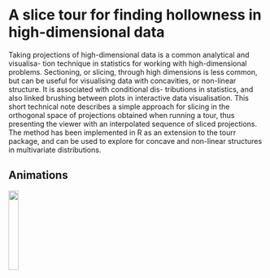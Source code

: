 # A slice tour for finding hollowness in high-dimensional data

Taking projections of high-dimensional data is a common analytical and visualisa- tion technique in statistics for working with high-dimensional problems. Sectioning, or slicing, through high dimensions is less common, but can be useful for visualising data with concavities, or non-linear structure. It is associated with conditional dis- tributions in statistics, and also linked brushing between plots in interactive data visualisation. This short technical note describes a simple approach for slicing in the orthogonal space of projections obtained when running a tour, thus presenting the viewer with an interpolated sequence of sliced projections. The method has been implemented in R as an extension to the tourr package, and can be used to explore for concave and non-linear structures in multivariate distributions.

Animations
-------------


<img src="gifs/sphere-3-centered" width="20%" />
